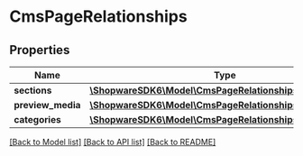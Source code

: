 # CmsPageRelationships

## Properties
Name | Type | Description | Notes
------------ | ------------- | ------------- | -------------
**sections** | [**\ShopwareSDK6\Model\CmsPageRelationshipsSections**](CmsPageRelationshipsSections.md) |  | [optional] 
**preview_media** | [**\ShopwareSDK6\Model\CmsPageRelationshipsPreviewMedia**](CmsPageRelationshipsPreviewMedia.md) |  | [optional] 
**categories** | [**\ShopwareSDK6\Model\CmsPageRelationshipsCategories**](CmsPageRelationshipsCategories.md) |  | [optional] 

[[Back to Model list]](../../README.md#documentation-for-models) [[Back to API list]](../../README.md#documentation-for-api-endpoints) [[Back to README]](../../README.md)

